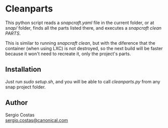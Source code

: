 # Cleanparts

This python script reads a *snapcraft.yaml* file in the current folder,
or at *snap/* folder, finds all the parts listed there, and executes
a *snapcraft clean PARTS*.

This is similar to running *snapcraft clean*, but with the diference
that the container (when using LXC) is not destroyed, so the next build
will be faster because it won't need to recreate it, only the project's
parts.

## Installation

Just run *sudo setup.sh*, and you will be able to call *cleanparts.py*
from any snap project folder.

## Author

Sergio Costas  
sergio.costas@canonical.com
